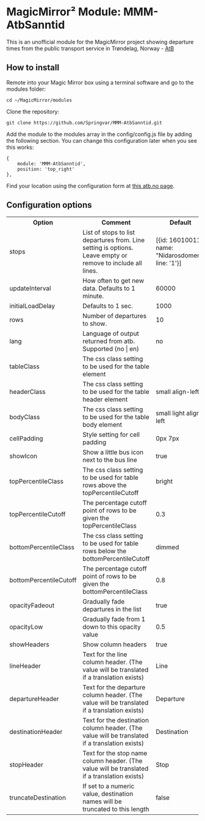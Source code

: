 # MagicMirror² Module: MMM-AtbSanntid
This is an unofficial module for the MagicMirror project showing departure times from the public transport service in Trøndelag, Norway - [AtB](https://www.atb.no/)

## How to install

Remote into your Magic Mirror box using a terminal software and go to the modules folder:

    cd ~/MagicMirror/modules

Clone the repository:

	git clone https://github.com/Springvar/MMM-AtbSanntid.git

Add the module to the modules array in the config/config.js file by adding the following section. You can change this configuration later when you see this works:

	{
		module: 'MMM-AtbSanntid',
		position: 'top_right'
	},

Find your location using the configuration form at <a href="http://st.atb.no/New/minskjerm/FullScreenTransitConfig.aspx">this atb.no page</a>.

## Configuration options

<table style="width:100%">
	<tr>
		<th>Option</th>
		<th>Comment</th>
		<th>Default</th>
	</tr>
	<tr>
		<td>stops</td>
		<td>List of stops to list departures from. Line setting is options. Leave empty or remove to include all lines.</td>
		<td>[{id: 16010011, name: "Nidarosdomen", line: '1'}]</td>
	</tr>
	<tr>
		<td>updateInterval</td>
		<td>How often to get new data. Defaults to 1 minute.</td>
		<td>60000</td>
	</tr>
	<tr>
		<td>initialLoadDelay</td>
		<td>Defaults to 1 sec.</td>
		<td>1000</td>
	</tr>
	<tr>
		<td>rows</td>
		<td>Number of departures to show.</td>
		<td>10</td>
	</tr>
	<tr>
		<td>lang</td>
		<td>Language of output returned from atb. Supported (no | en)</td>
		<td>no</td>
	</tr>
	<tr>
		<td>tableClass</td>
		<td>The css class setting to be used for the table element</td>
		<td></td>
	</tr>
	<tr>
		<td>headerClass</td>
		<td>The css class setting to be used for the table header element</td>
		<td>small align-left</td>
	</tr>
	<tr>
		<td>bodyClass</td>
		<td>The css class setting to be used for the table body element</td>
		<td>small light align-left</td>
	</tr>
	<tr>
		<td>cellPadding</td>
		<td>Style setting for cell padding</td>
		<td>0px 7px</td>
	</tr>
	<tr>
		<td>showIcon</td>
		<td>Show a little bus icon next to the bus line</td>
		<td>true</td>
	</tr>
	<tr>
		<td>topPercentileClass</td>
		<td>The css class setting to be used for table rows above the topPercentileCutoff</td>
		<td>bright</td>
	</tr>
	<tr>
		<td>topPercentileCutoff</td>
		<td>The percentage cutoff point of rows to be given the topPercentileClass</td>
		<td>0.3</td>
	</tr>
	<tr>
		<td>bottomPercentileClass</td>
		<td>The css class setting to be used for table rows below the bottomPercentileCutoff</td>
		<td>dimmed</td>
	</tr>
	<tr>
		<td>bottomPercentileCutoff</td>
		<td>The percentage cutoff point of rows to be given the bottomPercentileClass</td>
		<td>0.8</td>
	</tr>
	<tr>
		<td>opacityFadeout</td>
		<td>Gradually fade departures in the list</td>
		<td>true</td>
	</tr>
	<tr>
		<td>opacityLow</td>
		<td>Gradually fade from 1 down to this opacity value</td>
		<td>0.5</td>
	</tr>
	<tr>
		<td>showHeaders</td>
		<td>Show column headers</td>
		<td>true</td>
	</tr>
	<tr>
		<td>lineHeader</td>
		<td>Text for the line column header. (The value will be translated if a translation exists)</td>
		<td>Line</td>
	</tr>
	<tr>
		<td>departureHeader</td>
		<td>Text for the departure column header. (The value will be translated if a translation exists)</td>
		<td>Departure</td>
	</tr>
	<tr>
		<td>destinationHeader</td>
		<td>Text for the destination column header. (The value will be translated if a translation exists)</td>
		<td>Destination</td>
	</tr>
	<tr>
		<td>stopHeader</td>
		<td>Text for the stop name column header. (The value will be translated if a translation exists)</td>
		<td>Stop</td>
	</tr>
	<tr>
		<td>truncateDestination</td>
		<td>If set to a numeric value, destination names will be truncated to this length</td>
		<td>false</td>
	</tr>
</table>
